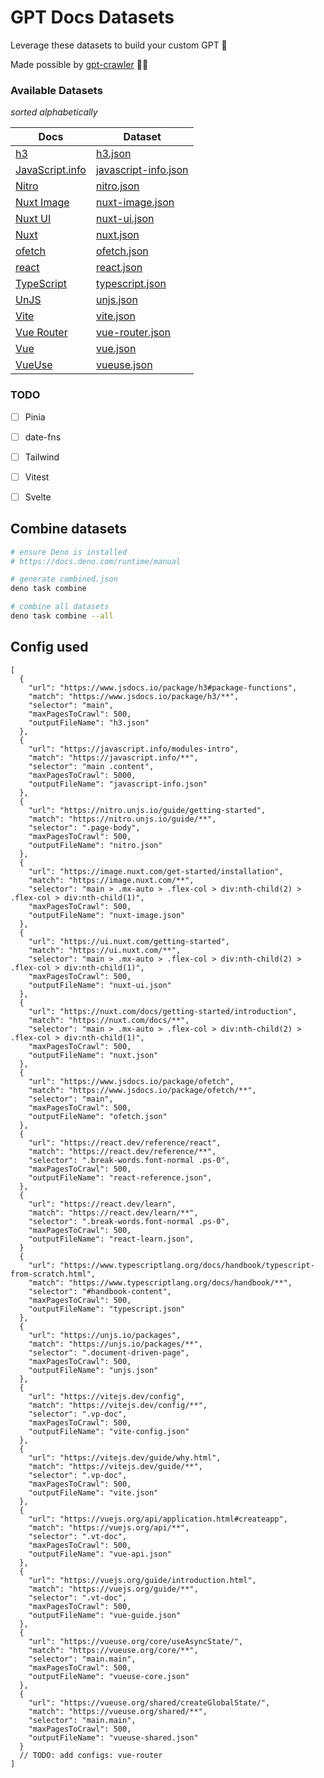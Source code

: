 # GPT Docs Datasets

Leverage these datasets to build your custom GPT 🤖 

Made possible by [gpt-crawler](https://github.com/BuilderIO/gpt-crawler) 🙏🏻


### Available Datasets
*sorted alphabetically*

| Docs                                           | Dataset                                                 |
| ---------------------------------------------- | ------------------------------------------------------- |
| [h3](https://www.jsdocs.io/package/h3)         | [h3.json](./datasets/h3.json)                           |
| [JavaScript.info](https://javascript.info)     | [javascript-info.json](./datasets/javascript-info.json) |
| [Nitro](https://nitro.unjs.io)                 | [nitro.json](./datasets/nitro.json)                     |
| [Nuxt Image](https://image.nuxt.com)           | [nuxt-image.json](./datasets/nuxt-image.json)           |
| [Nuxt UI](https://ui.nuxt.com/)                | [nuxt-ui.json](./datasets/nuxt-ui.json)                 |
| [Nuxt](https://nuxt.com)                       | [nuxt.json](./datasets/nuxt.json)                       |
| [ofetch](https://www.jsdocs.io/package/ofetch) | [ofetch.json](./datasets/ofetch.json)                   |
| [react](https://react.dev)                     | [react.json](./datasets/react.json)                     |
| [TypeScript](https://www.typescriptlang.org)   | [typescript.json](./datasets/typescript.json)           |
| [UnJS](https://unjs.io)                        | [unjs.json](./datasets/unjs.json)                       |
| [Vite](https://vitejs.dev/)                    | [vite.json](./datasets/vite.json)                       |
| [Vue Router](https://router.vuejs.org/)        | [vue-router.json](./datasets/vue-router.json)           |
| [Vue](https://vuejs.org)                       | [vue.json](./datasets/vue.json)                         |
| [VueUse](https://vueuse.org)                   | [vueuse.json](./datasets/vueuse.json)                   |

### TODO
- [ ] Pinia
- [ ] date-fns
- [ ] Tailwind
- [ ] Vitest
- [ ] Svelte


## Combine datasets

```bash
# ensure Deno is installed
# https://docs.deno.com/runtime/manual

# generate combined.json
deno task combine

# combine all datasets
deno task combine --all
```


## Config used 
```jsonc
[
  {
    "url": "https://www.jsdocs.io/package/h3#package-functions",
    "match": "https://www.jsdocs.io/package/h3/**",
    "selector": "main",
    "maxPagesToCrawl": 500,
    "outputFileName": "h3.json"
  },
  {
    "url": "https://javascript.info/modules-intro",
    "match": "https://javascript.info/**",
    "selector": "main .content",
    "maxPagesToCrawl": 5000,
    "outputFileName": "javascript-info.json"
  },
  {
    "url": "https://nitro.unjs.io/guide/getting-started",
    "match": "https://nitro.unjs.io/guide/**",
    "selector": ".page-body",
    "maxPagesToCrawl": 500,
    "outputFileName": "nitro.json"
  },
  {
    "url": "https://image.nuxt.com/get-started/installation",
    "match": "https://image.nuxt.com/**",
    "selector": "main > .mx-auto > .flex-col > div:nth-child(2) > .flex-col > div:nth-child(1)",
    "maxPagesToCrawl": 500,
    "outputFileName": "nuxt-image.json"
  },
  {
    "url": "https://ui.nuxt.com/getting-started",
    "match": "https://ui.nuxt.com/**",
    "selector": "main > .mx-auto > .flex-col > div:nth-child(2) > .flex-col > div:nth-child(1)",
    "maxPagesToCrawl": 500,
    "outputFileName": "nuxt-ui.json"
  },
  {
    "url": "https://nuxt.com/docs/getting-started/introduction",
    "match": "https://nuxt.com/docs/**",
    "selector": "main > .mx-auto > .flex-col > div:nth-child(2) > .flex-col > div:nth-child(1)",
    "maxPagesToCrawl": 500,
    "outputFileName": "nuxt.json"
  },
  {
    "url": "https://www.jsdocs.io/package/ofetch",
    "match": "https://www.jsdocs.io/package/ofetch/**",
    "selector": "main",
    "maxPagesToCrawl": 500,
    "outputFileName": "ofetch.json"
  },
  {
    "url": "https://react.dev/reference/react",
    "match": "https://react.dev/reference/**",
    "selector": ".break-words.font-normal .ps-0",
    "maxPagesToCrawl": 500,
    "outputFileName": "react-reference.json",
  },
  {
    "url": "https://react.dev/learn",
    "match": "https://react.dev/learn/**",
    "selector": ".break-words.font-normal .ps-0",
    "maxPagesToCrawl": 500,
    "outputFileName": "react-learn.json",
  }
  {
    "url": "https://www.typescriptlang.org/docs/handbook/typescript-from-scratch.html",
    "match": "https://www.typescriptlang.org/docs/handbook/**",
    "selector": "#handbook-content",
    "maxPagesToCrawl": 500,
    "outputFileName": "typescript.json"
  },
  {
    "url": "https://unjs.io/packages",
    "match": "https://unjs.io/packages/**",
    "selector": ".document-driven-page",
    "maxPagesToCrawl": 500,
    "outputFileName": "unjs.json"
  },
  {
    "url": "https://vitejs.dev/config",
    "match": "https://vitejs.dev/config/**",
    "selector": ".vp-doc",
    "maxPagesToCrawl": 500,
    "outputFileName": "vite-config.json"
  },
  {
    "url": "https://vitejs.dev/guide/why.html",
    "match": "https://vitejs.dev/guide/**",
    "selector": ".vp-doc",
    "maxPagesToCrawl": 500,
    "outputFileName": "vite.json"
  },
  {
    "url": "https://vuejs.org/api/application.html#createapp",
    "match": "https://vuejs.org/api/**",
    "selector": ".vt-doc",
    "maxPagesToCrawl": 500,
    "outputFileName": "vue-api.json"
  },
  {
    "url": "https://vuejs.org/guide/introduction.html",
    "match": "https://vuejs.org/guide/**",
    "selector": ".vt-doc",
    "maxPagesToCrawl": 500,
    "outputFileName": "vue-guide.json"
  },
  {
    "url": "https://vueuse.org/core/useAsyncState/",
    "match": "https://vueuse.org/core/**",
    "selector": "main.main",
    "maxPagesToCrawl": 500,
    "outputFileName": "vueuse-core.json"
  },
  {
    "url": "https://vueuse.org/shared/createGlobalState/",
    "match": "https://vueuse.org/shared/**",
    "selector": "main.main",
    "maxPagesToCrawl": 500,
    "outputFileName": "vueuse-shared.json"
  }
  // TODO: add configs: vue-router
]
```

